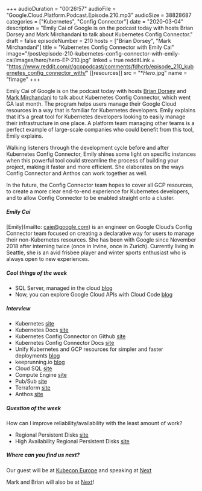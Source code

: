 +++
audioDuration = "00:26:57"
audioFile = "Google.Cloud.Platform.Podcast.Episode.210.mp3"
audioSize = 38828687
categories = ["Kubernetes", "Config Connector"]
date = "2020-03-04"
description = "Emily Cai of Google is on the podcast today with hosts Brian Dorsey and Mark Mirchandani to talk about Kubernetes Config Connector."
draft = false
episodeNumber = 210
hosts = ["Brian Dorsey", "Mark Mirchandani"]
title = "Kubernetes Config Connector with Emily Cai"
image="/post/episode-210-kubernetes-config-connector-with-emily-cai/images/hero/hero-EP-210.jpg"
linked = true
redditLink = "https://www.reddit.com/r/gcppodcast/comments/fdhcrb/episode_210_kubernetes_config_connector_with/"
[[resources]]
  src = "**Hero*.jpg"
  name = "fimage"
+++

Emily Cai of Google is on the podcast today with hosts [Brian Dorsey](https://twitter.com/briandorsey) and [Mark Mirchandani](https://twitter.com/markmirch) to talk about Kubernetes Config Connector, which went GA last month. The program helps users manage their Google Cloud resources in a way that is familiar for Kubernetes developers. Emily explains that it's a great tool for Kubernetes developers looking to easily manage their infrastructure in one place. A platform team managing other teams is a perfect example of large-scale companies who could benefit from this tool, Emily explains.

Walking listeners through the development cycle before and after Kubernetes Config Connector, Emily shines some light on specific instances when this powerful tool could streamline the process of building your project, making it faster and more efficient. She elaborates on the ways Config Connector and Anthos can work together as well.

In the future, the Config Connector team hopes to cover all GCP resources, to create a more clear end-to-end experience for Kubernetes developers, and to allow Config Connector to be enabled straight onto a cluster.

<!--more-->

##### Emily Cai

[Emily](mailto: caie@google.com) is an engineer on Google Cloud’s Config Connector team focused on creating a declarative way for users to manage their non-Kubernetes resources. She has been with Google since November 2018 after interning twice (once in Irvine, once in Zurich). Currently living in Seattle, she is an avid frisbee player and winter sports enthusiast who is always open to new experiences.


##### Cool things of the week

* SQL Server, managed in the cloud [blog](https://cloud.google.com/blog/products/databases/migrate-your-microsoft-sql-server-workloads-to-google-cloud)
* Now, you can explore Google Cloud APIs with Cloud Code [blog](https://cloud.google.com/blog/products/application-development/how-cloud-code-improves-app-dev-on-gcp)

##### Interview

* Kubernetes [site](https://kubernetes.io)
* Kubernetes Docs [site](https://kubernetes.io/docs/home/)
* Kubernetes Config Connector on Github [site](https://github.com/GoogleCloudPlatform/k8s-config-connector)
* Kubernetes Config Connector Docs [site](https://cloud.google.com/config-connector/docs/overview)
* Unify Kubernetes and GCP resources for simpler and faster deployments [blog](https://cloud.google.com/blog/products/containers-kubernetes/config-connector-bridges-kubernetes-gcp-resources)
* keeprunning.io [blog](https://www.keeprunning.io/)
* Cloud SQL [site](https://cloud.google.com/sql)
* Compute Engine [site](https://cloud.google.com/compute)
* Pub/Sub [site](https://cloud.google.com/pubsub)
* Terraform [site](https://www.terraform.io)
* Anthos [site](https://cloud.google.com/anthos)

##### Question of the week

How can I improve reliability/availability with the least amount of work?

* Regional Persistent Disks [site](https://cloud.google.com/compute/docs/disks/regional-persistent-disk)
* High Availability Regional Persistent Disks [site](https://cloud.google.com/compute/docs/disks/high-availability-regional-persistent-disk)
     
##### Where can you find us next?

Our guest will be at [Kubecon Europe](https://events.linuxfoundation.org/kubecon-cloudnativecon-europe/) and speaking at [Next](https://cloud.withgoogle.com/next/sf/)

Mark and Brian will also be at [Next](https://cloud.withgoogle.com/next/sf/)!